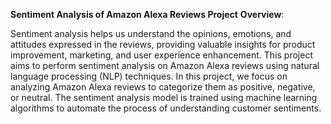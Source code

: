 **Sentiment Analysis of Amazon Alexa Reviews Project**
**Overview**:                                                                                                                                                                                                   

Sentiment analysis helps us understand the opinions, emotions, and attitudes expressed in the reviews, providing valuable insights for product improvement, marketing, and user experience enhancement.
This project aims to perform sentiment analysis on Amazon Alexa reviews using natural language processing (NLP) techniques. 
In this project, we focus on analyzing Amazon Alexa reviews to categorize them as positive, negative, or neutral.
The sentiment analysis model is trained using machine learning algorithms to automate the process of understanding customer sentiments.
